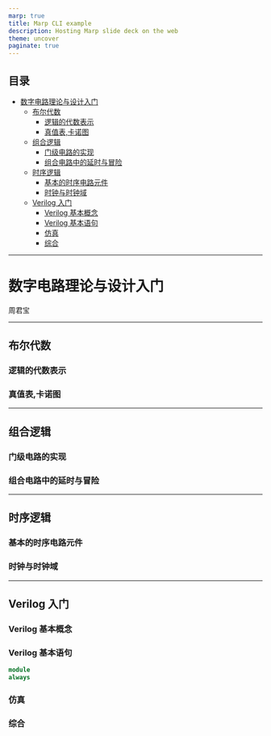 ```yaml
---
marp: true
title: Marp CLI example
description: Hosting Marp slide deck on the web
theme: uncover
paginate: true
---
```

## 目录
- [数字电路理论与设计入门](#数字电路理论与设计入门)
  - [布尔代数](#布尔代数)
    - [逻辑的代数表示](#逻辑的代数表示)
    - [真值表,卡诺图](#真值表卡诺图)
  - [组合逻辑](#组合逻辑)
    - [门级电路的实现](#门级电路的实现)
    - [组合电路中的延时与冒险](#组合电路中的延时与冒险)
  - [时序逻辑](#时序逻辑)
    - [基本的时序电路元件](#基本的时序电路元件)
    - [时钟与时钟域](#时钟与时钟域)
  - [Verilog 入门](#verilog-入门)
    - [Verilog 基本概念](#verilog-基本概念)
    - [Verilog 基本语句](#verilog-基本语句)
    - [仿真](#仿真)
    - [综合](#综合)
---
# 数字电路理论与设计入门

周君宝

---
## 布尔代数

### 逻辑的代数表示

### 真值表,卡诺图

---
## 组合逻辑
### 门级电路的实现

### 组合电路中的延时与冒险

---
## 时序逻辑

### 基本的时序电路元件

### 时钟与时钟域

---
## Verilog 入门

### Verilog 基本概念

### Verilog 基本语句

```verilog
module
always
```

### 仿真

### 综合
